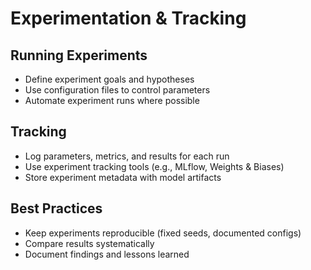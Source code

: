 # Experimentation & Tracking

## Running Experiments

- Define experiment goals and hypotheses
- Use configuration files to control parameters
- Automate experiment runs where possible

## Tracking

- Log parameters, metrics, and results for each run
- Use experiment tracking tools (e.g., MLflow, Weights & Biases)
- Store experiment metadata with model artifacts

## Best Practices

- Keep experiments reproducible (fixed seeds, documented configs)
- Compare results systematically
- Document findings and lessons learned
